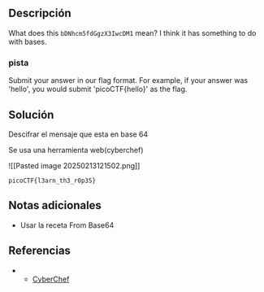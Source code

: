 ## Descripción 

What does this `bDNhcm5fdGgzX3IwcDM1` mean? I think it has something to do with bases.

### pista

Submit your answer in our flag format. For example, if your answer was 'hello', you would submit 'picoCTF{hello}' as the flag.
## Solución

Descifrar el mensaje que esta en base 64

Se usa una herramienta web(cyberchef)

![[Pasted image 20250213121502.png]]

```
picoCTF{l3arn_th3_r0p35}
```

## Notas adicionales

-  Usar la receta From Base64
## Referencias

- - [CyberChef](https://cyberche)
